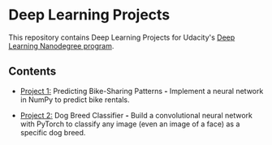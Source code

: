 # Deep Learning Projects

This repository contains Deep Learning Projects for Udacity's [Deep Learning Nanodegree program](https://github.com/udacity/deep-learning-v2-pytorch). 

## Contents

* [Project 1:](https://github.com/dsinas/DL-Projects/tree/master/project-bikesharing) Predicting Bike-Sharing Patterns **-** Implement a neural network in NumPy to predict bike rentals.

* [Project 2:](https://github.com/dsinas/DL-Projects/tree/master/project-dog-classification) Dog Breed Classifier **-** Build a convolutional neural network with PyTorch to classify any image (even an image of a face) as a specific dog breed.
